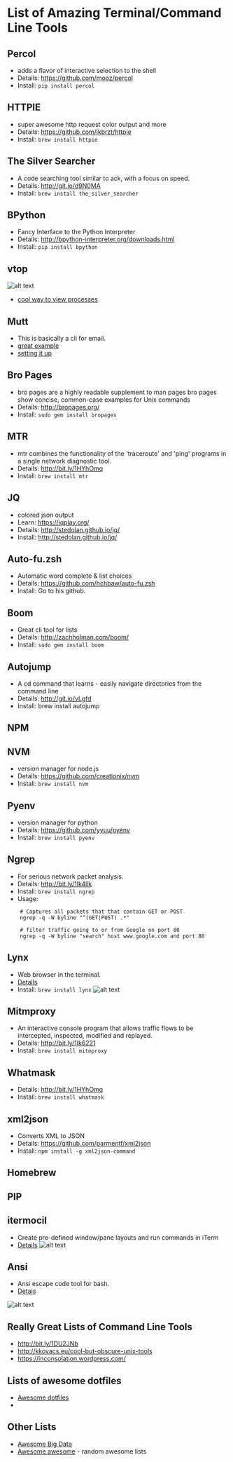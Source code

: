 List of Amazing Terminal/Command Line Tools
===========================================

Percol
------
- adds a flavor of interactive selection to the shell
- Details: https://github.com/mooz/percol
- Install: `pip install percol`

HTTPIE
------
- super awesome http request color output and more
- Details: https://github.com/jkbrzt/httpie
- Install: `brew install httpie`

The Silver Searcher
-------------------
- A code searching tool similar to ack, with a focus on speed.
- Details: http://git.io/d9N0MA
- Install: `brew install the_silver_searcher`

BPython
-------
- Fancy Interface to the Python Interpreter
- Details: http://bpython-interpreter.org/downloads.html
- Install: `pip install bpython`

 
vtop
----
![alt text](http://imgur.com/QadBfPU.png "Title")
- [cool way to view processes](https://parall.ax/blog/view/3131/vtop-revisiting-the-activity-monitor)

Mutt
----
 - This is basically a cli for email.
 - [great example](https://github.com/purzelrakete/dotfiles)
 - [setting it up](http://stevelosh.com/blog/2012/10/the-homely-mutt/) 

 
Bro Pages
---------
- bro pages are a highly readable supplement to man pages
  bro pages show concise, common-case examples for Unix commands
- Details: http://bropages.org/
- Install: `sudo gem install bropages`

MTR
----
- mtr combines the functionality of the 'traceroute' and 'ping' programs in a single network diagnostic tool.
- Details: http://bit.ly/1HYhOmq
- Install: `brew install mtr`

JQ
---
- colored json output
- Learn:   https://jqplay.org/
- Details: http://stedolan.github.io/jq/
- Install: http://stedolan.github.io/jq/

Auto-fu.zsh
-----------
- Automatic word complete & list choices
- Details: https://github.com/hchbaw/auto-fu.zsh
- Install: Go to his github.

Boom
-----
- Great cli tool for lists
- Details: http://zachholman.com/boom/
- Install: `sudo gem install boom`

Autojump
--------
- A cd command that learns - easily navigate directories from the command line
- Details: http://git.io/vLgfd
- Install: brew install autojump

NPM
---

NVM
---
- version manager for node.js
- Details: https://github.com/creationix/nvm
- Install: `brew install nvm`

Pyenv
-----
- version manager for python
- Details: https://github.com/yyuu/pyenv
- Install: `brew install pyenv`

Ngrep
-----
- For serious network packet analysis.
- Details: http://bit.ly/1Ik4llk
- Install: `brew install ngrep`
- Usage:
```
    # Captures all packets that that contain GET or POST
    ngrep -q -W byline "^(GET|POST) .*"

    # filter traffic going to or from Google on port 80
    ngrep -q -W byline "search" host www.google.com and port 80
```

Lynx
----
 - Web browser in the terminal.
 - [Details](http://lynx.invisible-island.net/lynx_help/lynx_help_main.html)
 - Install: `brew install lynx`
![alt text](http://www.tecmint.com/wp-content/uploads/2015/04/lynx-commandline-web-browsing.gif "Title")

Mitmproxy
---------
- An interactive console program that allows traffic flows to be intercepted, inspected, modified and replayed.
- Details: http://bit.ly/1Ik6221
- Install: `brew install mitmproxy`

Whatmask
---------
- Details: http://bit.ly/1HYhOmq
- Install: `brew install whatmask`

xml2json
--------
- Converts XML to JSON
- Details: https://github.com/parmentf/xml2json
- Install: `npm install -g xml2json-command`

Homebrew
--------

PIP
---

itermocil
---------
 - Create pre-defined window/pane layouts and run commands in iTerm
 - [Details](https://github.com/TomAnthony/itermocil)
 ![alt text](http://imgur.com/n9E8aPe.png "Title")

Ansi
----
 - Ansi escape code tool for bash.
 - [Detais](https://github.com/fidian/ansi)
 
 ![alt text](http://imgur.com/uT0FB2c.png "Title")

Really Great Lists of Command Line Tools
----------------------------------------
- http://bit.ly/1DU2JNb
- http://kkovacs.eu/cool-but-obscure-unix-tools
- https://inconsolation.wordpress.com/

Lists of awesome dotfiles
-------------------------
- [Awesome dotfiles](https://github.com/webpro/awesome-dotfiles)
- 

Other Lists
------------
 - [Awesome Big Data](https://github.com/onurakpolat/awesome-bigdata)
 - [Awesome awesome](https://github.com/emijrp/awesome-awesome) - random awesome lists
